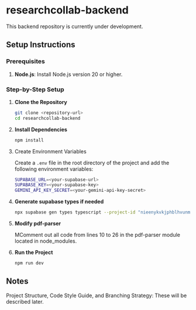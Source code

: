 # researchcollab-backend

This backend repository is currently under development.

## Setup Instructions

### Prerequisites

1. **Node.js**: Install Node.js version 20 or higher.

### Step-by-Step Setup

1. **Clone the Repository**

   ```bash
   git clone <repository-url>
   cd researchcollab-backend

    ```
   
2. **Install Dependencies**

    ```bash
    npm install
    ```
   
3. Create Environment Variables

    Create a `.env` file in the root directory of the project and add the following environment variables:

    ```bash
    SUPABASE_URL=<your-supabase-url>
    SUPABASE_KEY=<your-supabase-key>
    GEMINI_API_KEY_SECRET=<your-gemini-api-key-secret>
    ```
   
4. **Generate supabase types if needed**

    ```bash
   npx supabase gen types typescript --project-id "nieenykvkjphblhvunmk" --schema public > types/supabase.ts
    ```
   
5. **Modify pdf-parser**

    MComment out all code from lines 10 to 26 in the pdf-parser module located in node_modules.

6. **Run the Project**

    ```bash
   npm run dev
    ```

## Notes
Project Structure, Code Style Guide, and Branching Strategy: These will be described later.